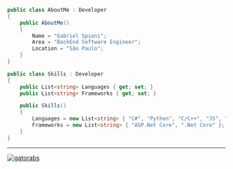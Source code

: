 

```csharp
public class AboutMe : Developer
{
    public AboutMe()
    {
        Name = "Gabriel Spioni";
        Area = "BackEnd Software Engineer";
        Location = "São Paulo";
    }
}

public class Skills : Developer
{
    public List<string> Languages { get; set; }
    public List<string> Frameworks { get; set; }

    public Skills()
    {
        Languages = new List<string> { "C#", "Python", "C/C++", "JS", "Dart" };
        Frameworks = new List<string> { "ASP.Net Core", ".Net Core" };
    }
}
```

---


[![gatorabs](https://github-readme-stats.vercel.app/api/top-langs/?username=gatorabs&hide=html&layout=compact&theme=dark)](https://github.com/anuraghazra/github-readme-stats)

